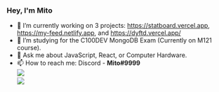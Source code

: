 ### Hey, I'm Mito

- 🔭 I’m currently working on 3 projects: https://statboard.vercel.app, https://my-feed.netlify.app, and https://dyftd.vercel.app/
- 🌱 I’m studying for the C100DEV MongoDB Exam (Currently on M121 course).
- 💬 Ask me about JavaScript, React, or Computer Hardware.
- 📫 How to reach me: Discord - **Mito#9999**  
![](https://github-readme-stats.vercel.app/api/top-langs/?username=Mito9999&layout=compact)  
![](https://komarev.com/ghpvc/?username=Mito9999&color=blue)  
